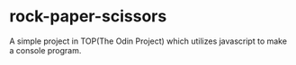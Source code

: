 # rock-paper-scissors
A simple project in TOP(The Odin Project) which utilizes javascript to make a console program.

